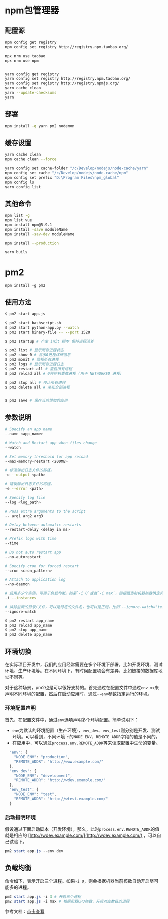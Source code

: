 # npm包管理器


## 配置源

```bash
npm config get registry
npm config set registry http://registry.npm.taobao.org/

npx nrm use taobao
npx nrm use npm


yarn config get registry
yarn config set registry http://registry.npm.taobao.org/
yarn config set registry http://registry.npmjs.org/
yarn cache clean
yarn --update-checksums
yarn
```

## 部署

```bash
npm install -g yarn pm2 nodemon
```

## 缓存设置

```bash
yarn cache clean
npm cache clean --force

yarn config set cache-folder "/c/Develop/nodejs/node-cache/yarn"
npm config set cache "/c/Develop/nodejs/node-cache/npm"
npm config set prefix "D:\Program Files\npm_global"
npm config ls
yarn config list
```

## 其他命令

```bash
npm list -g
npm list vue
npm install npm@5.9.1
npm install -save moduleName
npm install -sav-dev moduleName

npm install --production
```


```bash
yarn buils
```

# pm2

```shell
npm install -g pm2
```

## 使用方法

```bash
$ pm2 start app.js

$ pm2 start bashscript.sh
$ pm2 start python-app.py --watch
$ pm2 start binary-file -- --port 1520

$ pm2 startup # 产生 init 脚本 保持进程活着

$ pm2 list # 显示所有进程状态  
$ pm2 show 0 # 显示0进程详细信息  
$ pm2 monit # 监视所有进程  
$ pm2 logs # 显示所有进程日志  
$ pm2 restart all # 重启所有进程  
$ pm2 reload all # 0秒停机重载进程 (用于 NETWORKED 进程)

$ pm2 stop all # 停止所有进程  
$ pm2 delete all # 杀死全部进程


$ pm2 save # 保存当前增加的应用
```

## 参数说明

```bash
# Specify an app name
--name <app_name>

# Watch and Restart app when files change
--watch

# Set memory threshold for app reload
--max-memory-restart <200MB>

# 标准输出日志文件的路径。
-o --output <path>

# 错误输出日志文件的路径。
-e --error <path>

# Specify log file
--log <log_path>

# Pass extra arguments to the script
-- arg1 arg2 arg3

# Delay between automatic restarts
--restart-delay <delay in ms>

# Prefix logs with time
--time

# Do not auto restart app
--no-autorestart

# Specify cron for forced restart
--cron <cron_pattern>

# Attach to application log
--no-daemon

# 启用多少个实例，可用于负载均衡。如果`-i 0`或者`-i max`，则根据当前机器核数确定实例数目。
-i --instances

# 排除监听的目录/文件，可以是特定的文件名，也可以是正则。比如`--ignore-watch="test node_modules "some scripts""`
--ignore-watch
```

```bash
$ pm2 restart app_name
$ pm2 reload app_name
$ pm2 stop app_name
$ pm2 delete app_name
```


## 环境切换

在实际项目开发中，我们的应用经常需要在多个环境下部署，比如开发环境、测试环境、生产环境等。在不同环境下，有时候配置项会有差异，比如链接的数据库地址不同等。

对于这种场景，pm2也是可以很好支持的。首先通过在配置文件中通过`env_xx`来声明不同环境的配置，然后在启动应用时，通过`--env`参数指定运行的环境。

### 环境配置声明

首先，在配置文件中，通过`env`选项声明多个环境配置。简单说明下：

-   `env`为默认的环境配置（生产环境），`env_dev`、`env_test`则分别是开发、测试环境。可以看到，不同环境下的`NODE_ENV`、`REMOTE_ADDR`字段的值是不同的。
-   在应用中，可以通过`process.env.REMOTE_ADDR`等来读取配置中生命的变量。

```javascript
  "env": {
    "NODE_ENV": "production",
    "REMOTE_ADDR": "http://www.example.com/"
  },
  "env_dev": {
    "NODE_ENV": "development",
    "REMOTE_ADDR": "http://wdev.example.com/"
  },
  "env_test": {
    "NODE_ENV": "test",
    "REMOTE_ADDR": "http://wtest.example.com/"
  }
```

### 启动指明环境

假设通过下面启动脚本（开发环境），那么，此时`process.env.REMOTE_ADDR`的值就是相应的 [http://wdev.example.com/](http://wdev.example.com/) ，可以自己试验下。

```powershell
pm2 start app.js --env dev
```

## 负载均衡

命令如下，表示开启三个进程。如果`-i 0`，则会根据机器当前核数自动开启尽可能多的进程。

```powershell
pm2 start app.js -i 3 # 开启三个进程
pm2 start app.js -i max # 根据机器CPU核数，开启对应数目的进程 
```

参考文档：[点击查看](http://pm2.keymetrics.io/docs/usage/cluster-mode/#automatic-load-balancing)